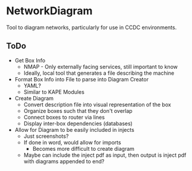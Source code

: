 # NetworkDiagram
Tool to diagram networks, particularly for use in CCDC environments.

## ToDo
* Get Box Info
    * NMAP - Only externally facing services, still important to know
    * Ideally, local tool that generates a file describing the machine
* Format Box Info into File to parse into Diagram Creator
    * YAML?
    * Similar to KAPE Modules
* Create Diagram
    * Convert description file into visual representation of the box
    * Organize boxes such that they don't overlap
    * Connect boxes to router via lines
    * Display inter-box dependencies (databases)
* Allow for Diagram to be easily included in injects
    * Just screenshots?
    * If done in word, would allow for imports
        * Becomes more difficult to create diagram
    * Maybe can include the inject pdf as input, then output is inject pdf with diagrams appended to end?

